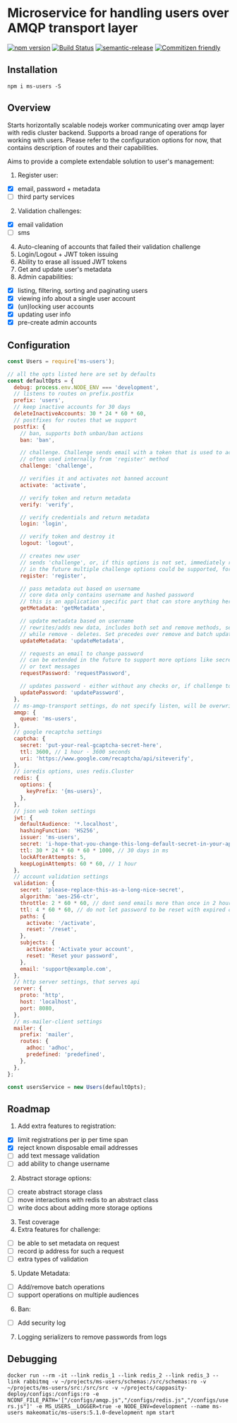 # Microservice for handling users over AMQP transport layer

[![npm version](https://badge.fury.io/js/ms-users.svg)](https://badge.fury.io/js/ms-users)
[![Build Status](https://semaphoreci.com/api/v1/projects/27a0c3e3-ba64-49e1-a1be-7655eae716b9/632945/shields_badge.svg)](https://semaphoreci.com/makeomatic/ms-users)
[![semantic-release](https://img.shields.io/badge/%20%20%F0%9F%93%A6%F0%9F%9A%80-semantic--release-e10079.svg?style=flat-square)](https://github.com/semantic-release/semantic-release)
[![Commitizen friendly](https://img.shields.io/badge/commitizen-friendly-brightgreen.svg)](http://commitizen.github.io/cz-cli/)

## Installation

`npm i ms-users -S`

## Overview

Starts horizontally scalable nodejs worker communicating over amqp layer with redis cluster backend.
Supports a broad range of operations for working with users. Please refer to the configuration options for now,
that contains description of routes and their capabilities.

Aims to provide a complete extendable solution to user's management:

1. Register user:
  - [x] email, password + metadata
  - [ ] third party services
2. Validation challenges:
  - [x] email validation
  - [ ] sms
4. Auto-cleaning of accounts that failed their validation challenge
5. Login/Logout + JWT token issuing
6. Ability to erase all issued JWT tokens
7. Get and update user's metadata
8. Admin capabilities:
  - [x] listing, filtering, sorting and paginating users
  - [x] viewing info about a single user account
  - [x] (un)locking user accounts
  - [x] updating user info
  - [x] pre-create admin accounts

## Configuration

```js
const Users = require('ms-users');

// all the opts listed here are set by defaults
const defaultOpts = {
  debug: process.env.NODE_ENV === 'development',
  // listens to routes on prefix.postfix
  prefix: 'users',
  // keep inactive accounts for 30 days
  deleteInactiveAccounts: 30 * 24 * 60 * 60,
  // postfixes for routes that we support
  postfix: {
    // ban, supports both unban/ban actions
    ban: 'ban',

    // challenge. Challenge sends email with a token that is used to activate account
    // often used internally from 'register' method
    challenge: 'challenge',

    // verifies it and activates not banned account
    activate: 'activate',

    // verify token and return metadata
    verify: 'verify',

    // verify credentials and return metadata
    login: 'login',

    // verify token and destroy it
    logout: 'logout',

    // creates new user
    // sends 'challenge', or, if this options is not set, immediately registers user
    // in the future multiple challenge options could be supported, for now it's just an email
    register: 'register',

    // pass metadata out based on username
    // core data only contains username and hashed password
    // this is an application specific part that can store anything here
    getMetadata: 'getMetadata',

    // update metadata based on username
    // rewrites/adds new data, includes both set and remove methods, set overwrites,
    // while remove - deletes. Set precedes over remove and batch updates are supported
    updateMetadata: 'updateMetadata',

    // requests an email to change password
    // can be extended in the future to support more options like secret questions
    // or text messages
    requestPassword: 'requestPassword',

    // updates password - either without any checks or, if challenge token is passed, makes sure it's correct
    updatePassword: 'updatePassword',
  },
  // ms-amqp-transport settings, do not specify listen, will be overwritten
  amqp: {
    queue: 'ms-users',
  },
  // google recaptcha settings
  captcha: {
    secret: 'put-your-real-gcaptcha-secret-here',
    ttl: 3600, // 1 hour - 3600 seconds
    uri: 'https://www.google.com/recaptcha/api/siteverify',
  },
  // ioredis options, uses redis.Cluster
  redis: {
    options: {
      keyPrefix: '{ms-users}',
    },
  },
  // json web token settings
  jwt: {
    defaultAudience: '*.localhost',
    hashingFunction: 'HS256',
    issuer: 'ms-users',
    secret: 'i-hope-that-you-change-this-long-default-secret-in-your-app',
    ttl: 30 * 24 * 60 * 60 * 1000, // 30 days in ms
    lockAfterAttempts: 5,
    keepLoginAttempts: 60 * 60, // 1 hour
  },
  // account validation settings
  validation: {
    secret: 'please-replace-this-as-a-long-nice-secret',
    algorithm: 'aes-256-ctr',
    throttle: 2 * 60 * 60, // dont send emails more than once in 2 hours
    ttl: 4 * 60 * 60, // do not let password to be reset with expired codes
    paths: {
      activate: '/activate',
      reset: '/reset',
    },
    subjects: {
      activate: 'Activate your account',
      reset: 'Reset your password',
    },
    email: 'support@example.com',
  },
  // http server settings, that serves api
  server: {
    proto: 'http',
    host: 'localhost',
    port: 8080,
  },
  // ms-mailer-client settings
  mailer: {
    prefix: 'mailer',
    routes: {
      adhoc: 'adhoc',
      predefined: 'predefined',
    },
  },
};

const usersService = new Users(defaultOpts);
```

## Roadmap

1. Add extra features to registration:
 - [x] limit registrations per ip per time span
 - [x] reject known disposable email addresses
 - [ ] add text message validation
 - [ ] add ability to change username
2. Abstract storage options:
 - [ ] create abstract storage class
 - [ ] move interactions with redis to an abstract class
 - [ ] write docs about adding more storage options
3. Test coverage
4. Extra features for challenge:
 - [ ] be able to set metadata on request
 - [ ] record ip address for such a request
 - [ ] extra types of validation
5. Update Metadata:
 - [ ] Add/remove batch operations
 - [ ] support operations on multiple audiences
6. Ban:
 - [ ] Add security log
7. Logging serializers to remove passwords from logs

## Debugging

`docker run --rm -it --link redis_1 --link redis_2 --link redis_3 --link rabbitmq -v ~/projects/ms-users/schemas:/src/schemas:ro -v ~/projects/ms-users/src:/src/src -v ~/projects/cappasity-deploy/configs:/configs:ro -e NCONF_FILE_PATH='["/configs/amqp.js","/configs/redis.js","/configs/users.js"]' -e MS_USERS__LOGGER=true -e NODE_ENV=development --name ms-users makeomatic/ms-users:5.1.0-development npm start`
